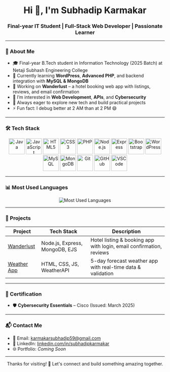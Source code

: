 <h1 align="center">Hi 👋, I'm Subhadip Karmakar</h1>
<h3 align="center">Final-year IT Student | Full-Stack Web Developer | Passionate Learner</h3>

---

### 🚀 About Me

- 🎓 Final-year B.Tech student in Information Technology (2025 Batch) at Netaji Subhash Engineering College  
- 🌱 Currently learning **WordPress**, **Advanced PHP**, and backend integration with **MySQL & MongoDB**  
- 🔭 Working on **Wanderlust** – a hotel booking web app with listings, reviews, and email confirmation  
- 🧠 I’m interested in **Web Development**, **APIs**, and **Cybersecurity**  
- 🧩 Always eager to explore new tech and build practical projects  
- ⚡ Fun fact: I debug better at 2 AM than at 2 PM 😄  

---

### 🛠️ Tech Stack

<p align="center">
  <img src="https://cdn.jsdelivr.net/gh/devicons/devicon/icons/java/java-original.svg" height="50" alt="Java" />
  <img src="https://cdn.jsdelivr.net/gh/devicons/devicon/icons/javascript/javascript-original.svg" height="50" alt="JavaScript" />
  <img src="https://cdn.jsdelivr.net/gh/devicons/devicon/icons/html5/html5-original.svg" height="50" alt="HTML5" />
  <img src="https://cdn.jsdelivr.net/gh/devicons/devicon/icons/css3/css3-original.svg" height="50" alt="CSS3" />
  <img src="https://cdn.jsdelivr.net/gh/devicons/devicon/icons/php/php-original.svg" height="50" alt="PHP" />
  <img src="https://cdn.jsdelivr.net/gh/devicons/devicon/icons/nodejs/nodejs-original.svg" height="50" alt="Node.js" />
  <img src="https://cdn.jsdelivr.net/gh/devicons/devicon/icons/express/express-original.svg" height="50" alt="Express" />
  <img src="https://cdn.jsdelivr.net/gh/devicons/devicon/icons/bootstrap/bootstrap-plain.svg" height="50" alt="Bootstrap" />
  <img src="https://cdn.jsdelivr.net/gh/devicons/devicon/icons/wordpress/wordpress-plain.svg" height="50" alt="WordPress" />
  <img src="https://cdn.jsdelivr.net/gh/devicons/devicon/icons/mysql/mysql-original.svg" height="50" alt="MySQL" />
  <img src="https://cdn.jsdelivr.net/gh/devicons/devicon/icons/mongodb/mongodb-original.svg" height="50" alt="MongoDB" />
  <img src="https://cdn.jsdelivr.net/gh/devicons/devicon/icons/git/git-original.svg" height="50" alt="Git" />
  <img src="https://cdn.jsdelivr.net/gh/devicons/devicon/icons/github/github-original.svg" height="50" alt="GitHub" />
  <img src="https://cdn.jsdelivr.net/gh/devicons/devicon/icons/vscode/vscode-original.svg" height="50" alt="VSCode" />
</p>

---

### 📊 Most Used Languages

<p align="center">
  <img src="https://github-readme-stats.vercel.app/api/top-langs/?username=SubhadipKarmakar&layout=compact&theme=tokyonight&hide_border=true&langs_count=8" alt="Most Used Languages" />
</p>

---

### 💼 Projects

| Project | Tech Stack | Description |
|--------|------------|-------------|
| [Wanderlust](https://wanderlust-2-wru2.onrender.com/listings) | Node.js, Express, MongoDB, EJS | Hotel listing & booking app with login, email confirmation, reviews |
| [Weather App](https://weather-app-five-chi-47.vercel.app/) | HTML, CSS, JS, WeatherAPI | 5-day forecast weather app with real-time data & validation |

---

### 📜 Certification

- 🛡️ **Cybersecurity Essentials** – Cisco (Issued: March 2025)

---

### 📬 Contact Me

- 📧 Email: [karmakarsubhadip59@gmail.com](mailto:karmakarsubhadip59@gmail.com)  
- 💼 LinkedIn: [linkedin.com/in/subhadipkarmakar](https://linkedin.com/in/subhadipkarmakar)  
- 🌐 Portfolio: *Coming Soon*

---

<p align="center">Thanks for visiting! 🌟 Let's connect and build something amazing together.</p>




